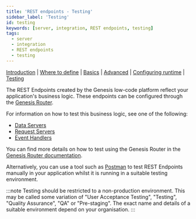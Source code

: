 ```yaml
---
title: 'REST endpoints - Testing'
sidebar_label: 'Testing'
id: testing
keywords: [server, integration, REST endpoints, testing]
tags:
  - server
  - integration
  - REST endpoints
  - testing
---
```


[Introduction](/server/integration/rest-endpoints/introduction/) | [Where to define](/server/integration/rest-endpoints/where-to-define) | [Basics](/server/integration/rest-endpoints/basics/) | [Advanced](/server/integration/rest-endpoints/advanced/) | [Configuring runtime](/server/integration/rest-endpoints/configuring-runtime/) | [Testing](/server/integration/rest-endpoints/testing/)


The REST Endpoints created by the Genesis low-code platform reflect your application's business logic. These endpoints can be configured through the [Genesis Router](/server/configuring-runtime/genesis-router/).

For information on how to test this business logic, see one of the following:
* [Data Servers](/server/data-server/testing/)
* [Request Servers](/server/request-server/testing/)
* [Event Handlers](/server/event-handler/testing/)

You can find more details on how to test using the Genesis Router in the [Genesis Router documentation](/server/configuring-runtime/genesis-router/#testing-the-genesis-router).

Alternatively, you can use a tool such as [Postman](https://www.postman.com/) to test REST Endpoints manually in your application whilst it is running in a suitable testing environment.

:::note
Testing should be restricted to a non-production environment. This may be called some variation of "User Acceptance Testing", "Testing", "Quality Assurance", "QA" or "Pre-staging". The exact name and details of a suitable environment depend on your organisation.
:::

